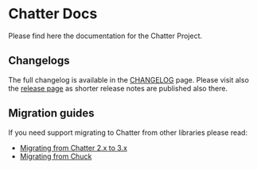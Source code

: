 # Chatter Docs

Please find here the documentation for the Chatter Project.

## Changelogs

The full changelog is available in the [CHANGELOG](/CHANGELOG.md) page. Please visit also the [release page](https://github.com/ChatterTeam/chatter/releases) as shorter release notes are published also there.

## Migration guides

If you need support migrating to Chatter from other libraries please read:

* [Migrating from Chatter 2.x to 3.x](migrating-from-2.0.md)
* [Migrating from Chuck](migrating-from-chuck.md)